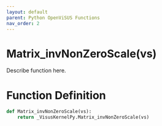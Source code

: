 ```yaml
---
layout: default
parent: Python OpenViSUS Functions
nav_order: 2
---
```


# Matrix_invNonZeroScale(vs)

Describe function here.

# Function Definition

```python
def Matrix_invNonZeroScale(vs):
    return _VisusKernelPy.Matrix_invNonZeroScale(vs)
```